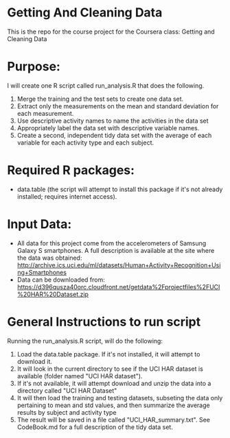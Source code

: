 Getting And Cleaning Data
==============
This is the repo for the course project for the Coursera class: Getting and Cleaning Data

Purpose:
==============
I will create one R script called run_analysis.R that does the following. 

1. Merge the training and the test sets to create one data set.
2. Extract only the measurements on the mean and standard deviation for each measurement. 
3. Use descriptive activity names to name the activities in the data set
4. Appropriately label the data set with descriptive variable names. 
5. Create a second, independent tidy data set with the average of each variable for each activity type and each subject.

Required R packages:
==============
* data.table (the script will attempt to install this package if it's not already installed; requires internet access).

Input Data:
==============

* All data for this project come from the accelerometers of Samsung Galaxy S smartphones. A full description is available at the site where the data was obtained: http://archive.ics.uci.edu/ml/datasets/Human+Activity+Recognition+Using+Smartphones 
* Data can be downloaded from: https://d396qusza40orc.cloudfront.net/getdata%2Fprojectfiles%2FUCI%20HAR%20Dataset.zip

General Instructions to run script
==============

Running the run_analysis.R script, will do the following:

1. Load the data.table package. If it's not installed, it will attempt to download it.
2. It will look in the current directory to see if the UCI HAR dataset is available (folder named "UCI HAR dataset").
3. If it's not available, it will attempt download and unzip the data into a directory called "UCI HAR Dataset"
4. It will then load the training and testing datasets, subseting the data only pertaining to mean and std values, and then summarize the average results by subject and activity type
5. The result will be saved in a file called "UCI_HAR_summary.txt". See CodeBook.md for a full description of the tidy data set.
